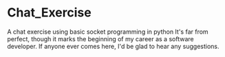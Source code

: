 # Chat_Exercise
A chat exercise using basic socket programming in python
It's far from perfect, though it marks the beginning of my career as a software developer.
If anyone ever comes here, I'd be glad to hear any suggestions. 
